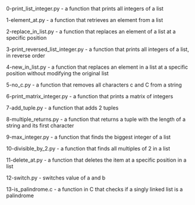 0-print_list_integer.py - a function that prints all integers of a list

1-element_at.py - a function that retrieves an element from a list

2-replace_in_list.py - a function that replaces an element of a list at a specific position

3-print_reversed_list_integer.py - a function that prints all integers of a list, in reverse order

4-new_in_list.py - a function that replaces an element in a list at a specific position without modifying the original list

5-no_c.py - a function that removes all characters c and C from a string

6-print_matrix_integer.py - a function that prints a matrix of integers

7-add_tuple.py - a function that adds 2 tuples

8-multiple_returns.py - a function that returns a tuple with the length of a string and its first character

9-max_integer.py - a function that finds the biggest integer of a list

10-divisible_by_2.py - a function that finds all multiples of 2 in a list

11-delete_at.py - a function that deletes the item at a specific position in a list

12-switch.py - switches value of a and b

13-is_palindrome.c - a function in C that checks if a singly linked list is a palindrome
